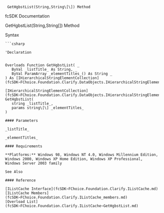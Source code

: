 ﻿     GetHgbstList(String,String\[\]) Method                                                   

fcSDK Documentation

GetHgbstList(String,String\[\]) Method

Syntax

```vbnet
```csharp

'Declaration
 

Overloads Function GetHgbstList( _
   ByVal _listTitle_ As String, _
   ByVal ParamArray _elementTitles_() As String _
) As [IHierarchicalStringElementCollection](fcSDK~FChoice.Foundation.Clarify.DataObjects.IHierarchicalStringElementCollection.md)

[IHierarchicalStringElementCollection](fcSDK~FChoice.Foundation.Clarify.DataObjects.IHierarchicalStringElementCollection.md) GetHgbstList( 
   string _listTitle_,
   params string\[\] _elementTitles_
)

#### Parameters

_listTitle_

_elementTitles_

#### Requirements

**Platforms:** Windows 98, Windows NT 4.0, Windows Millennium Edition, Windows 2000, Windows XP Home Edition, Windows XP Professional, Windows Server 2003 family

See Also

#### Reference

[IListCache Interface](fcSDK~FChoice.Foundation.Clarify.IListCache.md)  
[IListCache Members](fcSDK~FChoice.Foundation.Clarify.IListCache_members.md)  
[Overload List](fcSDK~FChoice.Foundation.Clarify.IListCache~GetHgbstList.md)